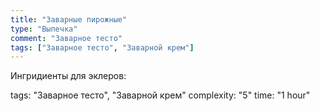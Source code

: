 ```yaml
---
title: "Заварные пирожные"
type: "Выпечка"
comment: "Заварное тесто"
tags: ["Заварное тесто", "Заварной крем"]
---
```


Ингридиенты для эклеров:

tags: "Заварное тесто", "Заварной крем"
complexity: "5"
time: "1 hour"